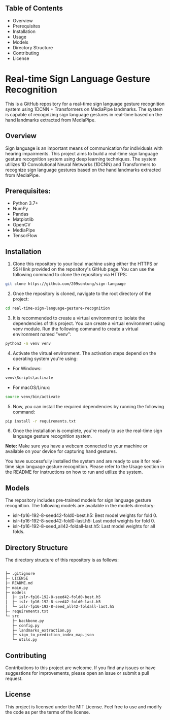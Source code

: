 ## Table of Contents
- Overview
- Prerequisites
- Installation
- Usage
- Models
- Directory Structure
- Contributing
- License


# Real-time Sign Language Gesture Recognition
This is a GitHub repository for a real-time sign language gesture recognition system using 1DCNN + Transformers on MediaPipe landmarks. The system is capable of recognizing sign language gestures in real-time based on the hand landmarks extracted from MediaPipe.

## Overview
Sign language is an important means of communication for individuals with hearing impairments. This project aims to build a real-time sign language gesture recognition system using deep learning techniques. The system utilizes 1D Convolutional Neural Networks (1DCNN) and Transformers to recognize sign language gestures based on the hand landmarks extracted from MediaPipe.

## Prerequisites:

- Python 3.7+
- NumPy
- Pandas
- Matplotlib
- OpenCV
- MediaPipe
- TensorFlow

## Installation
1. Clone this repository to your local machine using either the HTTPS or SSH link provided on the repository's GitHub page. You can use the following command to clone the repository via HTTPS:

```bash
git clone https://github.com/209sontung/sign-language
```

2. Once the repository is cloned, navigate to the root directory of the project:

```bash
cd real-time-sign-language-gesture-recognition
```

3. It is recommended to create a virtual environment to isolate the dependencies of this project. You can create a virtual environment using venv module. Run the following command to create a virtual environment named "venv":

```bash
python3 -m venv venv
```

4. Activate the virtual environment. The activation steps depend on the operating system you're using:

- For Windows:
```bash
venv\Scripts\activate
```
- For macOS/Linux:
```bash
source venv/bin/activate
```

5. Now, you can install the required dependencies by running the following command:

```bash
pip install -r requirements.txt
```

6. Once the installation is complete, you're ready to use the real-time sign language gesture recognition system.

**Note:** Make sure you have a webcam connected to your machine or available on your device for capturing hand gestures.

You have successfully installed the system and are ready to use it for real-time sign language gesture recognition. Please refer to the Usage section in the README for instructions on how to run and utilize the system.

## Models
The repository includes pre-trained models for sign language gesture recognition. The following models are available in the models directory:

- islr-fp16-192-8-seed42-fold0-best.h5: Best model weights for fold 0.
- islr-fp16-192-8-seed42-fold0-last.h5: Last model weights for fold 0.
- islr-fp16-192-8-seed_all42-foldall-last.h5: Last model weights for all folds.

## Directory Structure
The directory structure of this repository is as follows:

```bash

├─ .gitignore
├─ LICENSE
├─ README.md
├─ main.py
├─ models
│  ├─ islr-fp16-192-8-seed42-fold0-best.h5
│  ├─ islr-fp16-192-8-seed42-fold0-last.h5
│  └─ islr-fp16-192-8-seed_all42-foldall-last.h5
├─ requirements.txt
└─ src
   ├─ backbone.py
   ├─ config.py
   ├─ landmarks_extraction.py
   ├─ sign_to_prediction_index_map.json
   └─ utils.py
```

## Contributing
Contributions to this project are welcome. If you find any issues or have suggestions for improvements, please open an issue or submit a pull request.

## License
This project is licensed under the MIT License. Feel free to use and modify the code as per the terms of the license.
